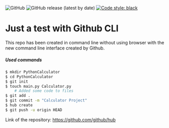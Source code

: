 ![GitHub](https://img.shields.io/github/license/tiagorcorreia/PythonCalculator)
![GitHub release (latest by date)](https://img.shields.io/github/v/release/tiagorcorreia/PythonCalculator)
[![Code style: black](https://img.shields.io/badge/code%20style-black-000000.svg)](https://github.com/tiagorcorreia/PythonCalculator)
# Just a test with Github CLI 

This repo has been created in command line without using browser with the new command line interface created by Github.

##### Used commands

```bash
$ mkdir PythonCalculator
$ cd PythonCalculator
$ git init 
$ touch main.py Calculator.py
	# Added some code to files
$ git add .
$ git commit -m "Calculator Project"
$ hub create
$ git push -u origin HEAD
```

Link of the repository:
https://github.com/github/hub
